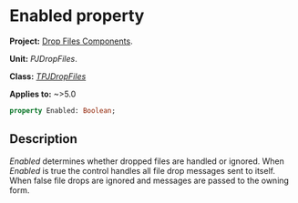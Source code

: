 # Enabled property

**Project:** [Drop Files Components](../API.md).

**Unit:** _PJDropFiles_.

**Class:** _[TPJDropFiles](./TPJDropFiles.md)_

**Applies to:** ~>5.0

```pascal
property Enabled: Boolean;
```

## Description

_Enabled_ determines whether dropped files are handled or ignored. When _Enabled_ is true the control handles all file drop messages sent to itself. When false file drops are ignored and messages are passed to the owning form.
